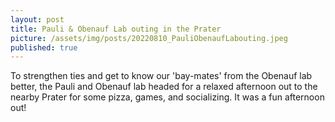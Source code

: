 ```yaml
---
layout: post
title: Pauli & Obenauf Lab outing in the Prater
picture: /assets/img/posts/20220810_PauliObenaufLabouting.jpeg
published: true
---
```

To strengthen ties and get to know our 'bay-mates' from the Obenauf lab better, the Pauli and Obenauf lab headed for a relaxed afternoon out to the nearby Prater for some pizza, games, and socializing.
It was a fun afternoon out!
